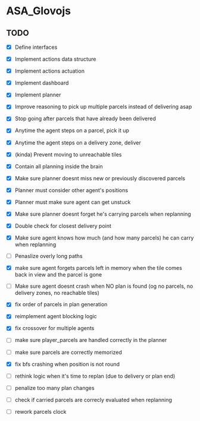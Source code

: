 # ASA_Glovojs

## TODO

- [x] Define interfaces
- [x] Implement actions data structure
- [x] Implement actions actuation
- [x] Implement dashboard
- [x] Implement planner
- [x] Improve reasoning to pick up multiple parcels instead of delivering asap
- [x] Stop going after parcels that have already been delivered
- [x] Anytime the agent steps on a parcel, pick it up
- [x] Anytime the agent steps on a delivery zone, deliver
- [x] (kinda) Prevent moving to unreachable tiles
- [x] Contain all planning inside the brain
- [x] Make sure planner doesnt miss new or previously discovered parcels
- [x] Planner must consider other agent's positions
- [x] Planner must make sure agent can get unstuck
- [x] Make sure planner doesnt forget he's carrying parcels when replanning
- [x] Double check for closest delivery point

- [x] Make sure agent knows how much (and how many parcels) he can carry when replanning
- [ ] Penaslize overly long paths
- [x] make sure agent forgets parcels left in memory when the tile comes back in view and the parcel is gone

- [ ] Make sure agent doesnt crash when NO plan is found (og no parcels, no delivery zones, no reachable tiles)

- [x] fix order of parcels in plan generation
- [x] reimplement agent blocking logic

- [x] fix crossover for multiple agents
- [ ] make sure player_parcels are handled correctly in the planner
- [ ] make sure parcels are correctly memorized
- [x] fix bfs crashing when position is not round
- [ ] rethink logic when it's time to replan (due to delivery or plan end)
- [ ] penalize too many plan changes
- [ ] check if carried parcels are correcly evaluated when replanning
- [ ] rework parcels clock
